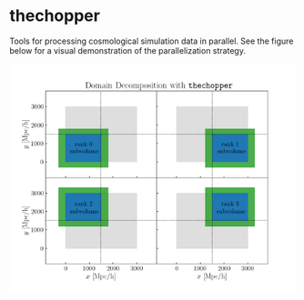# thechopper
Tools for processing cosmological simulation data in parallel. See the figure below for a visual demonstration of the parallelization strategy.

![thechopper](FIGS/thechopper.png)

